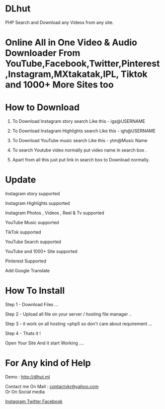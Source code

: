 # DLhut 

PHP Search and Download any Videos from any site.

# Online All in One Video & Audio Downloader From YouTube,Facebook,Twitter,Pinterest,Instagram,MXtakatak,IPL, Tiktok and 1000+ More Sites too


# How to Download 
    
1. To Download Instagram story search Like this - igs@USERNAME
    
2. To Download Instagram Highlights search Like this - igh@USERNAME 
    
3. To Download YouTube music search Like this - ytm@Music Name
    
4. To search Youtube video normally put video name in search box .   
    
5. Apart from all this just put link in search box to Download normally.
   
   
   
# Update

Instagram story supported

Instagram Highlights supported

Instagram Photos , Videos , Reel & Tv supported

YouTube Music supported


TikTok supported


YouTube Search supported

YouTube and 1000+ Site supported

Pinterest Supported
 
Add Google Translate

# How To Install 

Step 1 - Download Files ...

Step 2 - Upload all file on your server / hosting file manager ..

Step 3 - it work on all hosting >php5 so don't care about requirement ...

Step 4 - Thats it !

Open Your Site And it start Working ....


# For Any kind of Help 

Demo : http://dlhut.ml

Contact me On Mail      : contactvkr@yahoo.com  
Or On Social media 

<a href="https://instagram.com/theofficialvkr"> 
Instagram </a>

<a href="https://twitter.com/theofficialvkr"> 
Twitter </a><a href="https://facebook.com/theofficialvkr"> 
Facebook </a>
